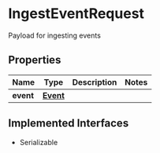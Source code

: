 

# IngestEventRequest

Payload for ingesting events

## Properties

| Name | Type | Description | Notes |
|------------ | ------------- | ------------- | -------------|
|**event** | [**Event**](Event.md) |  |  |


## Implemented Interfaces

* Serializable


